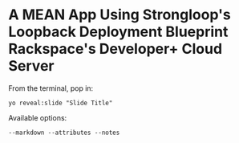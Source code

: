 
# A MEAN App Using Strongloop's Loopback Deployment Blueprint  Rackspace's Developer+ Cloud Server

From the terminal, pop in:

  ```yo reveal:slide "Slide Title"```

Available options:

 ```--markdown --attributes --notes```
